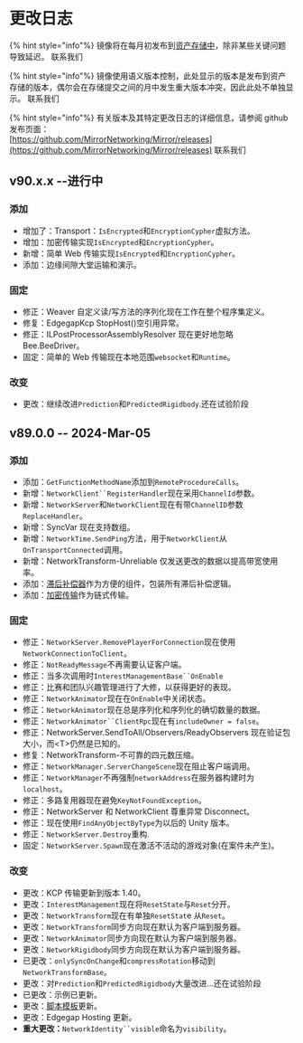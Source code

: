# 更改日志

{% hint style="info"%}
镜像将在每月初发布到[资产存储中](https://assetstore.unity.com/packages/tools/network/mirror-129321)，除非某些关键问题导致延迟。
联系我们

{% hint style="info"%}
镜像使用语义版本控制，此处显示的版本是发布到资产存储的版本，偶尔会在存储提交之间的月中发生重大版本冲突，因此此处不单独显示。
联系我们

{% hint style="info"%}
有关版本及其特定更改日志的详细信息，请参阅 github 发布页面：\
[https://github.com/MirrorNetworking/Mirror/releases](https://github.com/MirrorNetworking/Mirror/releases)
联系我们

## v90.x.x --进行中

### 添加

- 增加了：Transport：`IsEncrypted`和`EncryptionCypher`虚拟方法。
- 增加：加密传输实现`IsEncrypted`和`EncryptionCypher`。
- 新增：简单 Web 传输实现`IsEncrypted`和`EncryptionCypher`。
- 添加：边缘间隙大堂运输和演示。

### 固定

- 修正：Weaver 自定义读/写方法的序列化现在工作在整个程序集定义。
- 修复：EdgegapKcp StopHost()空引用异常。
- 修正：ILPostProcessorAssemblyResolver 现在更好地忽略 Bee.BeeDriver。
- 固定：简单的 Web 传输现在本地范围`websocket`和`Runtime`。

### 改变

- 更改：继续改进`Prediction`和`PredictedRigidbody`.还在试验阶段

## v89.0.0 -- 2024-Mar-05

### 添加

- 添加：`GetFunctionMethodName`添加到`RemoteProcedureCalls`。
- 新增：` NetworkClient``RegisterHandler `现在采用`ChannelId`参数。
- 新增：`NetworkServer`和`NetworkClient`现在有带`ChannelID`参数`ReplaceHandler`。
- 新增：SyncVar 现在支持数组。
- 新增：`NetworkTime.SendPing`方法，用于`NetworkClient`从`OnTransportConnected`调用。
- 新增：NetworkTransform-Unreliable 仅发送更改的数据以提高带宽使用率。
- 添加：[滞后补偿器](../lag-compensation.md)作为方便的组件，包装所有滞后补偿逻辑。
- 添加：[加密传输](../../transports/encryption-transport.md)作为链式传输。

### 固定

- 修正：`NetworkServer.RemovePlayerForConnection`现在使用`NetworkConnectionToClient`。
- 修正：`NotReadyMessage`不再需要认证客户端。
- 修正：当多次调用时` InterestManagementBase``OnEnable `
- 修正：比赛和团队兴趣管理进行了大修，以获得更好的表现。
- 修正：`NetworkAnimator`现在在`OnEnable`中关闭状态。
- 修正：`NetworkAnimator`现在总是序列化和序列化的确切数量的数据。
- 修正：` NetworkAnimator``ClientRpc `现在有`includeOwner = false`。
- 修正：NetworkServer.SendToAll/Observers/ReadyObservers 现在验证包大小，而\<T>仍然是已知的。
- 修复：NetworkTransform-不可靠的四元数压缩。
- 修正：`NetworkManager.ServerChangeScene`现在阻止客户端调用。
- 修正：`NetworkManager`不再强制`networkAddress`在服务器构建时为`localhost`。
- 修正：多路复用器现在避免`KeyNotFoundException`。
- 修正：NetworkServer 和 NetworkClient 尊重异常 Disconnect。
- 修正：现在使用`FindAnyObjectByType`为以后的 Unity 版本。
- 修正：`NetworkServer.Destroy`重构.
- 固定：`NetworkServer.Spawn`现在激活不活动的游戏对象(在案件未产生)。

### 改变

- 更改：KCP 传输更新到版本 1.40。
- 更改：`InterestManagement`现在将`ResetState`与`Reset`分开。
- 更改：`NetworkTransform`现在有单独`ResetStat`e 从`Reset`。
- 更改：`NetworkTransform`同步方向现在默认为客户端到服务器。
- 更改：`NetworkAnimator`同步方向现在默认为客户端到服务器。
- 更改：`NetworkRigidbody`同步方向现在默认为客户端到服务器。
- 已更改：`onlySyncOnChange`和`compressRotation`移动到`NetworkTransformBase`。
- 更改：对`Prediction`和`PredictedRigidbody`大量改进...还在试验阶段
- 已更改：示例已更新。
- 更改：[脚本模板](../script-templates.md)更新。
- 更改：Edgegap Hosting 更新。
- **重大更改：**` NetworkIdentity``visible `命名为`visibility`。
